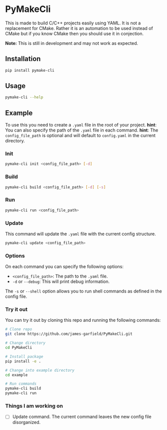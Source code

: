 # PyMakeCli

This is made to build C/C++ projects easily using YAML. It is not a replacement for CMake. 
Rather it is an automation to be used instead of CMake but if you know CMake then you should use it in conjection.

**Note:** This is still in development and may not work as expected.

## Installation

```bash
pip install pymake-cli
```

## Usage

```bash
pymake-cli --help
```

## Example

To use this you need to create a `.yaml` file in the root of your project.
**hint**: You can also specify the path of the `.yaml` file in each command.
**hint**: The `config_file_path` is optional and will default to `config.yaml` in the current directory.

### Init
    
```bash
pymake-cli init <config_file_path> [-d]
```

### Build
    
```bash
pymake-cli build <config_file_path> [-d] [-s]
```

### Run
```bash
pymake-cli run <config_file_path>
```

### Update
This command will update the `.yaml` file with the current config structure.
```bash
pymake-cli update <config_file_path> 
```

### Options
On each command you can specify the following options:
- `<config_file_path>`: The path to the `.yaml` file.
- `-d` or `--debug`: This will print debug information.

The `-s` or `--shell` option allows you to run shell commands as defined in the config file.
### Try it out
You can try it out by cloning this repo and running the following commands:
```bash
# Clone repo
git clone https://github.com/james-garfield/PyMakeCli.git

# Change directory
cd PyMakeCli

# Install package
pip install -e .

# Change into example directory
cd example

# Run commands
pymake-cli build
pymake-cli run
```


### Things I am working on
- [ ] Update command. The current command leaves the new config file disorganized.